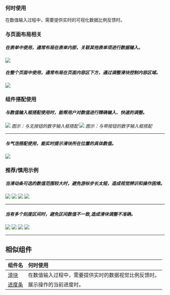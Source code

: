 

### 何时使用

在数值输入过程中，需要提供实时的可视化数据比例反馈时。

### 与页面布局相关

##### 在表单中使用，通常布局在表单内部，关联其他表单项进行数据输入。

<div class="legend">
  <div class="item">
    <img src="https://oteam-tdesign-1258344706.cos.ap-guangzhou.myqcloud.com/1.png" />
  </div>

  <div class="item"></div>
</div>

##### 在整个页面中使用，通常布局在页面内容区下方，通过调整滑块控制内容区域。

<div class="legend">
  <div class="item">
    <img src="https://oteam-tdesign-1258344706.cos.ap-guangzhou.myqcloud.com/2.png" />
  </div>

  <div class="item"></div>
</div>


### 组件搭配使用

##### 与数值输入框搭配使用时，能帮用户对数值进行精确输入、快速的调整。

<img src="https://oteam-tdesign-1258344706.cos.ap-guangzhou.myqcloud.com/site/design/Slider_3.png" />
<em>图示：与无按钮的数字输入框搭配</em>


<img src="https://oteam-tdesign-1258344706.cos.ap-guangzhou.myqcloud.com/site/design/Slider_4.png" />
<em>图示：与带按钮的数字输入框搭配</em>



<hr />


##### 与气泡搭配使用，能实时提示滑块所在位置的具体数值。

<img src="https://oteam-tdesign-1258344706.cos.ap-guangzhou.myqcloud.com/5.png" />




### 推荐/慎用示例

##### 当滑动条可选的数值范围较大时，避免游标步长太短，造成视觉辨识和操作困难。


<img src="https://oteam-tdesign-1258344706.cos.ap-guangzhou.myqcloud.com/6.png" />
<img class="tag" src="https://oteam-tdesign-1258344706.cos.ap-guangzhou.myqcloud.com/site/doc/good.png" />

    
<img src="https://oteam-tdesign-1258344706.cos.ap-guangzhou.myqcloud.com/7.png" />
<img class="tag" src="https://oteam-tdesign-1258344706.cos.ap-guangzhou.myqcloud.com/site/doc/bad.png" />


<hr />




##### 当有多个刻度区间时，避免区间数值不一致,造成滑块调整不准确。


<img src="https://oteam-tdesign-1258344706.cos.ap-guangzhou.myqcloud.com/8.png" />
<img class="tag" src="https://oteam-tdesign-1258344706.cos.ap-guangzhou.myqcloud.com/site/doc/good.png" />


<img src="https://oteam-tdesign-1258344706.cos.ap-guangzhou.myqcloud.com/9.png" />
<img class="tag" src="https://oteam-tdesign-1258344706.cos.ap-guangzhou.myqcloud.com/site/doc/bad.png" />


<hr />


## 相似组件

| 组件名 | 何时使用                                                     |
| :----- | :----------------------------------------------------------- |
| [滑块](./slider)       | 在数值输入过程中，需要提供实时的数据视觉比例反馈时。         |
| [进度条](./progress)   | 展示操作的当前进度时。                                       |

